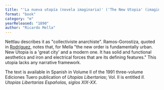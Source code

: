 ```yaml
---
title: "'La nueva utopía (novela imaginaria)' ('The New Utopia' (imaginary novel)'; not yet translated)"
format: "book"
category: "m"
yearReleased: "1890"
author: "Ricardo Mella"
---
```

Nettlau describes it as "collectiviste  anarchiste". Ramos-Gorostiza, quoted in  <a href="http://publish.lib.umd.edu/scifi/article/view/278/41"> Rodríguez</a>, notes that,  for Mella "the new order is fundamentally urban. New Utopia is a 'great city'  and a modern one. It has solid and functional aesthetics and iron and electrical  forces that are its defining features." This utopia lacks any narrative framework.
 

The text is available in Spanish in  Volume II of the 1991 three-volume Ediciones Tuero publication of _Utopías  Libertarias_; Vol. II is entitled _II. Utopías Libertarias Españolas,  siglos XIX-XX_.
 
